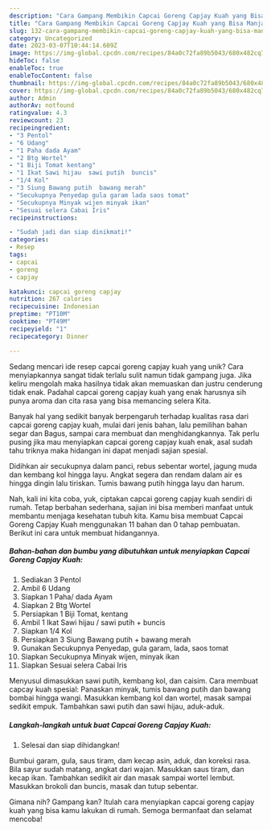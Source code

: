 ```yaml
---
description: "Cara Gampang Membikin Capcai Goreng Capjay Kuah yang Bisa Manjain Lidah"
title: "Cara Gampang Membikin Capcai Goreng Capjay Kuah yang Bisa Manjain Lidah"
slug: 132-cara-gampang-membikin-capcai-goreng-capjay-kuah-yang-bisa-manjain-lidah
category: Uncategorized
date: 2023-03-07T10:44:14.609Z
image: https://img-global.cpcdn.com/recipes/84a0c72fa89b5043/680x482cq70/capcai-goreng-capjay-kuah-foto-resep-utama.jpg
hideToc: false
enableToc: true
enableTocContent: false
thumbnail: https://img-global.cpcdn.com/recipes/84a0c72fa89b5043/680x482cq70/capcai-goreng-capjay-kuah-foto-resep-utama.jpg
cover: https://img-global.cpcdn.com/recipes/84a0c72fa89b5043/680x482cq70/capcai-goreng-capjay-kuah-foto-resep-utama.jpg
author: Admin
authorAv: notfound
ratingvalue: 4.3
reviewcount: 23
recipeingredient:
- "3 Pentol"
- "6 Udang"
- "1 Paha dada Ayam"
- "2 Btg Wortel"
- "1 Biji Tomat kentang"
- "1 Ikat Sawi hijau  sawi putih  buncis"
- "1/4 Kol"
- "3 Siung Bawang putih  bawang merah"
- "Secukupnya Penyedap gula garam lada saos tomat"
- "Secukupnya Minyak wijen minyak ikan"
- "Sesuai selera Cabai Iris"
recipeinstructions:

- "Sudah jadi dan siap dinikmati!"
categories:
- Resep
tags:
- capcai
- goreng
- capjay

katakunci: capcai goreng capjay 
nutrition: 267 calories
recipecuisine: Indonesian
preptime: "PT10M"
cooktime: "PT49M"
recipeyield: "1"
recipecategory: Dinner

---
```





Sedang mencari ide resep capcai goreng capjay kuah yang unik? Cara menyiapkannya sangat tidak terlalu sulit namun tidak gampang juga. Jika keliru mengolah maka hasilnya tidak akan memuaskan dan justru cenderung tidak enak. Padahal capcai goreng capjay kuah yang enak harusnya sih punya aroma dan cita rasa yang bisa memancing selera Kita.





Banyak hal yang sedikit banyak berpengaruh terhadap kualitas rasa dari capcai goreng capjay kuah, mulai dari jenis bahan, lalu pemilihan bahan segar dan Bagus, sampai cara membuat dan menghidangkannya. Tak perlu pusing jika mau menyiapkan capcai goreng capjay kuah enak,      asal sudah tahu triknya maka hidangan ini dapat menjadi sajian spesial.














Didihkan air secukupnya dalam panci, rebus sebentar wortel, jagung muda dan kembang kol hingga layu. Angkat segera dan rendam dalam air es hingga dingin lalu tiriskan. Tumis bawang putih hingga layu dan harum.






Nah, kali ini kita coba, yuk, ciptakan capcai goreng capjay kuah sendiri di rumah. Tetap berbahan sederhana, sajian ini bisa memberi manfaat untuk membantu menjaga kesehatan tubuh kita. Kamu bisa membuat Capcai Goreng Capjay Kuah menggunakan 11 bahan dan 0 tahap pembuatan. Berikut ini cara untuk membuat hidangannya.

<!--inarticleads1-->

##### Bahan-bahan dan bumbu yang dibutuhkan untuk menyiapkan Capcai Goreng Capjay Kuah:

1. Sediakan 3 Pentol
1. Ambil 6 Udang
1. Siapkan 1 Paha/ dada Ayam
1. Siapkan 2 Btg Wortel
1. Persiapkan 1 Biji Tomat, kentang
1. Ambil 1 Ikat Sawi hijau / sawi putih + buncis
1. Siapkan 1/4 Kol
1. Persiapkan 3 Siung Bawang putih + bawang merah
1. Gunakan Secukupnya Penyedap, gula garam, lada, saos tomat
1. Siapkan Secukupnya Minyak wijen, minyak ikan
1. Siapkan Sesuai selera Cabai Iris


Menyusul dimasukkan sawi putih, kembang kol, dan caisim. Cara membuat capcay kuah spesial: Panaskan minyak, tumis bawang putih dan bawang bombai hingga wangi. Masukkan kembang kol dan wortel, masak sampai sedikit empuk. Tambahkan sawi putih dan sawi hijau, aduk-aduk. 

<!--inarticleads2-->

##### Langkah-langkah untuk buat Capcai Goreng Capjay Kuah:


1. Selesai dan siap dihidangkan!

Bumbui garam, gula, saus tiram, dam kecap asin, aduk, dan koreksi rasa. Bila sayur sudah matang, angkat dari wajan. Masukkan saus tiram, dan kecap ikan. Tambahkan sedikit air dan masak sampai wortel lembut. Masukkan brokoli dan buncis, masak dan tutup sebentar. 

Gimana nih? Gampang kan? Itulah cara menyiapkan capcai goreng capjay kuah yang bisa kamu lakukan di rumah. Semoga bermanfaat dan selamat mencoba!
